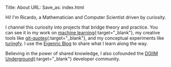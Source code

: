 Title: About
URL:
Save_as: index.html

Hi! I'm Ricardo, a Mathematician and Computer Scientist driven by curiosity.

I channel this curiosity into projects that bridge theory and practice. You can see it in my work on [machine learning](https://github.com/eigenric/aprendizaje-automatico){:target="_blank"}, my creative tools like [git-quotes](https://github.com/eigenric/git-quotes){:target="_blank"}, and my conceptual experiments like [turingfy](/blog/2025/07/como-suena-una-maquina-de-turing). I use the [Eigenric Blog](/blog) to share what I learn along the way.

Believing in the power of shared knowledge, I also cofounded the [DGIIM Underground](https://github.com/DGIIMUnderground){:target="_blank"} developer community.
